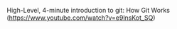 High-Level, 4-minute introduction to git: How Git Works (https://www.youtube.com/watch?v=e9lnsKot_SQ)
